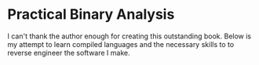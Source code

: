 # Practical Binary Analysis

I can't thank the author enough for creating this outstanding book. Below is my attempt to learn compiled languages and the necessary skills to to reverse engineer the software I make.
